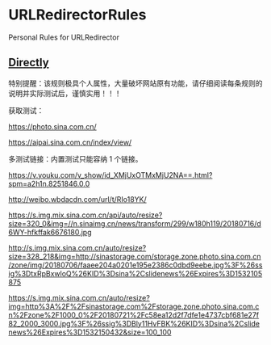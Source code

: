 # URLRedirectorRules
Personal Rules for URLRedirector

## [Directly](https://github.com/ivysrono/URLRedirectorRules/raw/master/Directly.json)

特别提醒：该规则极具个人属性，大量破坏网站原有功能，请仔细阅读每条规则的说明并实际测试后，谨慎实用！！！

获取测试：

https://photo.sina.com.cn/

https://aipai.sina.com.cn/index/view/

多测试链接：内置测试只能容纳 1 个链接。

https://v.youku.com/v_show/id_XMjUxOTMxMjU2NA==.html?spm=a2h1n.8251846.0.0

http://weibo.wbdacdn.com/url/t/RIo18YK/

https://s.img.mix.sina.com.cn/api/auto/resize?size=320_0&img=//n.sinaimg.cn/news/transform/299/w180h119/20180716/d6WY-hfkffak6676180.jpg

http://s.img.mix.sina.com.cn/auto/resize?size=328_218&img=http://sinastorage.com/storage.zone.photo.sina.com.cn/zone/img/20180706/faaee204a0201e195e2386c0dbd9eebe.jpg%3F%26ssig%3DtxRpBxwloQ%26KID%3Dsina%2Cslidenews%26Expires%3D1532105875

https://s.img.mix.sina.com.cn/auto/resize?img=http%3A%2F%2Fsinastorage.com%2Fstorage.zone.photo.sina.com.cn%2Fzone%2F1000_0%2F20180721%2Fc58ea12d2f7dfe1e4737cbf681e27f82_2000_3000.jpg%3F%26ssig%3DBly11HvFBK%26KID%3Dsina%2Cslidenews%26Expires%3D1532150432&size=100_100
